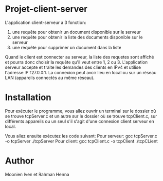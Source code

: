 # Projet-client-server

L'application client-serveur a 3 fonction:
1) une requête pour obtenir un document disponible sur le serveur 
2) une requête pour obtenir la liste des documents disponible sur le serveur 
3) une requête pour supprimer un document dans la liste

Quand le client est connecter au serveur, la liste des requetes sont affiché et pourra donc choisir la requête qu'il veut entre 1, 2 ou 3.
L'application serveur accepte et traite les demandes des clients en IPv4 et utilise l'adresse IP 127.0.0.1. La connexion peut avoir lieu en local ou sur un réseau LAN (appareils connectés au même réseau).

# Installation
Pour exécuter le programme, vous allez ouvrir un terminal sur le dossier où se trouve tcpServer.c et un autre sur le dossier où se trouve tcpClient.c, sur différents appareils ou un seul s'il s'agit d'une connexion client serveur en local.

Vous allez ensuite exécutez les code suivant:
Pour serveur: gcc tcpServer.c -o tcpServer
              ./tcpServer
Pour client: gcc tcpClient.c -o tcpClient
              ./tcpCLient

# Author
Moonien Iven et Rahman Henna

